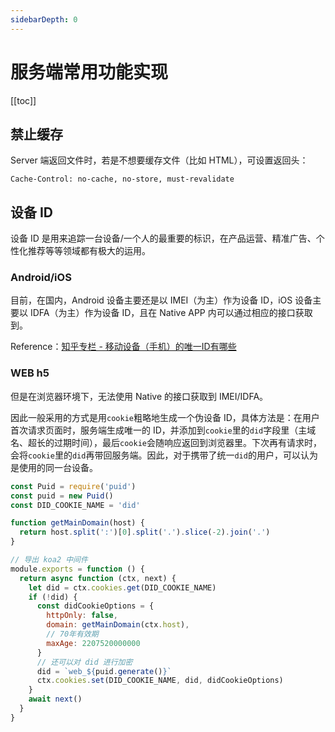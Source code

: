 ```yaml
---
sidebarDepth: 0
---
```


# 服务端常用功能实现

[[toc]]

## 禁止缓存

Server 端返回文件时，若是不想要缓存文件（比如 HTML），可设置返回头：

```header
Cache-Control: no-cache, no-store, must-revalidate
```

## 设备 ID

设备 ID 是用来追踪一台设备/一个人的最重要的标识，在产品运营、精准广告、个性化推荐等等领域都有极大的运用。

### Android/iOS

目前，在国内，Android 设备主要还是以 IMEI（为主）作为设备 ID，iOS 设备主要以 IDFA（为主）作为设备 ID，且在 Native APP 内可以通过相应的接口获取到。

Reference：[知乎专栏 - 移动设备（手机）的唯一ID有哪些](https://zhuanlan.zhihu.com/p/37455363)

### WEB h5

但是在浏览器环境下，无法使用 Native 的接口获取到 IMEI/IDFA。

因此一般采用的方式是用`cookie`粗略地生成一个伪设备 ID，具体方法是：在用户首次请求页面时，服务端生成唯一的 ID，并添加到`cookie`里的`did`字段里（主域名、超长的过期时间），最后`cookie`会随响应返回到浏览器里。下次再有请求时，会将`cookie`里的`did`再带回服务端。因此，对于携带了统一`did`的用户，可以认为是使用的同一台设备。

```js
const Puid = require('puid')
const puid = new Puid()
const DID_COOKIE_NAME = 'did'

function getMainDomain(host) {
  return host.split(':')[0].split('.').slice(-2).join('.')
}

// 导出 koa2 中间件
module.exports = function () {
  return async function (ctx, next) {
    let did = ctx.cookies.get(DID_COOKIE_NAME)
    if (!did) {
      const didCookieOptions = {
        httpOnly: false,
        domain: getMainDomain(ctx.host),
        // 70年有效期
        maxAge: 2207520000000
      }
      // 还可以对 did 进行加密
      did = `web_${puid.generate()}`
      ctx.cookies.set(DID_COOKIE_NAME, did, didCookieOptions)
    }
    await next()
  }
}
```

